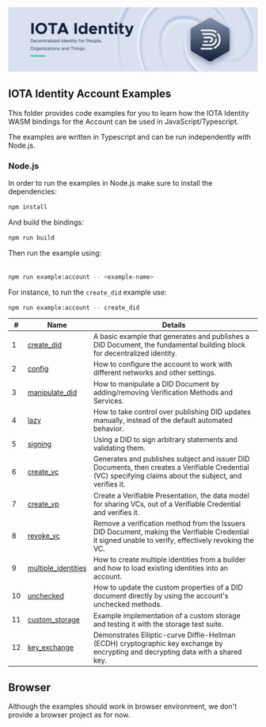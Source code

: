 ![banner](./../../../.meta/identity_banner.png)


## IOTA Identity Account Examples

This folder provides code examples for you to learn how the IOTA Identity WASM bindings for the Account can be used in JavaScript/Typescript.

The examples are written in Typescript and can be run independently with Node.js.

### Node.js

In order to run the examples in Node.js make sure to install the dependencies:

```bash
npm install
```


And build the bindings:

```bash
npm run build
```

Then run the example using:

```bash

npm run example:account -- <example-name>
```

For instance, to run the `create_did` example use:

```bash
npm run example:account -- create_did
```

| # | Name | Details |
| -------- | -------- | -------- |
|1| [create_did](src/create_did.ts)| A basic example that generates and publishes a DID Document, the fundamental building block for decentralized identity.    |
|2| [config](src/config.ts) | How to configure the account to work with different networks and other settings. |
|3| [manipulate_did](src/manipulate_did.ts)|  How to manipulate a DID Document by adding/removing Verification Methods and Services. |
|4| [lazy](src/lazy.ts)|  How to take control over publishing DID updates manually, instead of the default automated behavior. |
|5| [signing](src/signing.ts) | Using a DID to sign arbitrary statements and validating them. |
|6| [create_vc](src/create_vc.ts)             | Generates and publishes subject and issuer DID Documents, then creates a Verifiable Credential (VC) specifying claims about the subject, and verifies it.|
|7| [create_vp](src/create_vp.ts)             | Create a Verifiable Presentation, the data model for sharing VCs, out of a Verifiable Credential and verifies it.      
|8| [revoke_vc](src/revoke_vc.ts)             | Remove a verification method from the Issuers DID Document, making the Verifiable Credential it signed unable to verify, effectively revoking the VC.            
|9| [multiple_identities](src/multiple_identities.ts) | How to create multiple identities from a builder and how to load existing identities into an account. |
|10| [unchecked](src/unchecked.ts) |  How to update the custom properties of a DID document directly by using the account's unchecked methods. |
|11| [custom_storage](src/custom_storage.ts) | Example implementation of a custom storage and testing it with the storage test suite. |
|12| [key_exchange](src/key_exchange.ts) |   Demonstrates Elliptic-curve Diffie-Hellman (ECDH) cryptographic key exchange by encrypting and decrypting data with a shared key. |

## Browser

Although the examples should work in browser environment, we don't provide a browser project as for now.
